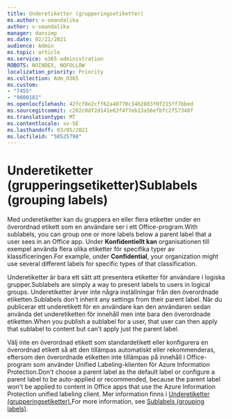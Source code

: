 ```yaml
---
title: Underetiketter (grupperingsetiketter)
ms.author: v-smandalika
author: v-smandalika
manager: dansimp
ms.date: 02/21/2021
audience: Admin
ms.topic: article
ms.service: o365-administration
ROBOTS: NOINDEX, NOFOLLOW
localization_priority: Priority
ms.collection: Adm_O365
ms.custom:
- "7455"
- "9000181"
ms.openlocfilehash: 42fcf8e2cff62a40770c34b2883f0f215ff7bbed
ms.sourcegitcommit: c202c0df2d141e63f4f7eb13a56efbfc2f57348f
ms.translationtype: MT
ms.contentlocale: sv-SE
ms.lasthandoff: 03/05/2021
ms.locfileid: "50525798"
---
```

# <a name="sublabels-grouping-labels"></a><span data-ttu-id="54dd2-102">Underetiketter (grupperingsetiketter)</span><span class="sxs-lookup"><span data-stu-id="54dd2-102">Sublabels (grouping labels)</span></span>

<span data-ttu-id="54dd2-103">Med underetiketter kan du gruppera en eller flera etiketter under en överordnad etikett som en användare ser i ett Office-program.</span><span class="sxs-lookup"><span data-stu-id="54dd2-103">With sublabels, you can group one or more labels below a parent label that a user sees in an Office app.</span></span> <span data-ttu-id="54dd2-104">Under **Konfidentiellt kan** organisationen till exempel använda flera olika etiketter för specifika typer av klassificeringen.</span><span class="sxs-lookup"><span data-stu-id="54dd2-104">For example, under **Confidential**, your organization might use several different labels for specific types of that classification.</span></span>

<span data-ttu-id="54dd2-105">Underetiketter är bara ett sätt att presentera etiketter för användare i logiska grupper.</span><span class="sxs-lookup"><span data-stu-id="54dd2-105">Sublabels are simply a way to present labels to users in logical groups.</span></span> <span data-ttu-id="54dd2-106">Underetiketter ärver inte några inställningar från den överordnade etiketten.</span><span class="sxs-lookup"><span data-stu-id="54dd2-106">Sublabels don't inherit any settings from their parent label.</span></span> <span data-ttu-id="54dd2-107">När du publicerar ett underetikett för en användare kan den användaren sedan använda det underetiketten för innehåll men inte bara den överordnade etiketten.</span><span class="sxs-lookup"><span data-stu-id="54dd2-107">When you publish a sublabel for a user, that user can then apply that sublabel to content but can't apply just the parent label.</span></span>

<span data-ttu-id="54dd2-108">Välj inte en överordnad etikett som standardetikett eller konfigurera en överordnad etikett så att den tillämpas automatiskt eller rekommenderas, eftersom den överordnade etiketten inte tillämpas på innehåll i Office-program som använder Unified Labeling-klienten för Azure Information Protection.</span><span class="sxs-lookup"><span data-stu-id="54dd2-108">Don't choose a parent label as the default label or configure a parent label to be auto-applied or recommended, because the parent label won't be applied to content in Office apps that use the Azure Information Protection unified labeling client.</span></span> <span data-ttu-id="54dd2-109">Mer information finns i [Underetiketter (grupperingsetiketter).](https://docs.microsoft.com/microsoft-365/compliance/sensitivity-labels)</span><span class="sxs-lookup"><span data-stu-id="54dd2-109">For more information, see [Sublabels (grouping labels)](https://docs.microsoft.com/microsoft-365/compliance/sensitivity-labels).</span></span>